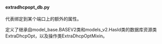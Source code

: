 #### extradhcpopt_db.py
代表绑定到某个端口上的额外的属性。

定义了继承自model_base.BASEV2类和models_v2.HasId类的数据库资源类ExtraDhcpOpt，以及操作类ExtraDhcpOptMixin。
